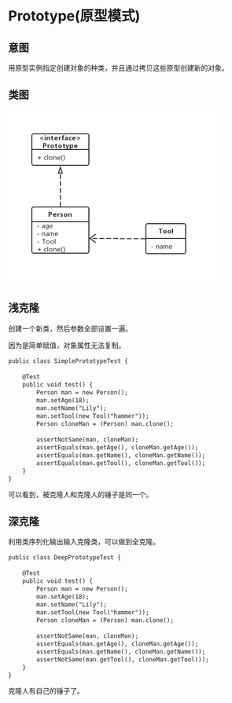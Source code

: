 # Prototype(原型模式)

## 意图

用原型实例指定创建对象的种类，并且通过拷贝这些原型创建新的对象。

## 类图

![prototype](prototype.jpg)

## 浅克隆

创建一个新类，然后参数全部设置一遍。

因为是简单赋值，对象属性无法复制。

```
public class SimplePrototypeTest {

	@Test
	public void test() {
		Person man = new Person();
		man.setAge(18);
		man.setName("Lily");
		man.setTool(new Tool("hammer"));
		Person cloneMan = (Person) man.clone();

		assertNotSame(man, cloneMan);
		assertEquals(man.getAge(), cloneMan.getAge());
		assertEquals(man.getName(), cloneMan.getName());
		assertEquals(man.getTool(), cloneMan.getTool());
	}
}
```

可以看到，被克隆人和克隆人的锤子是同一个。

## 深克隆

利用类序列化输出输入克隆类，可以做到全克隆。

```
public class DeepPrototypeTest {

	@Test
	public void test() {
		Person man = new Person();
		man.setAge(18);
		man.setName("Lily");
		man.setTool(new Tool("hammer"));
		Person cloneMan = (Person) man.clone();

		assertNotSame(man, cloneMan);
		assertEquals(man.getAge(), cloneMan.getAge());
		assertEquals(man.getName(), cloneMan.getName());
		assertNotSame(man.getTool(), cloneMan.getTool());
	}
}
```

克隆人有自己的锤子了。